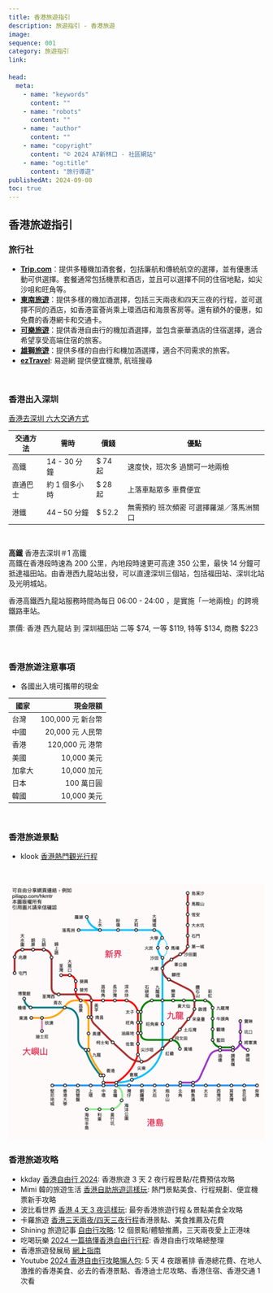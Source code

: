 ```yaml
---
title: 香港旅遊指引
description: 旅遊指引 - 香港旅遊
image:
sequence: 001
category: 旅遊指引
link:

head:
  meta:
    - name: "keywords"
      content: ""
    - name: "robots"
      content: ""
    - name: "author"
      content: ""
    - name: "copyright"
      content: "© 2024 A7新林口 - 社區網站"
    - name: "og:title"
      content: "旅行導遊"
publishedAt: 2024-09-08
toc: true
---
```


## 香港旅遊指引

### 旅行社

- [**Trip.com**](https://hk.trip.com/?locale=zh-HK&curr=TWD)：提供多種機加酒套餐，包括廉航和傳統航空的選擇，並有優惠活動可供選擇。套餐通常包括機票和酒店，並且可以選擇不同的住宿地點，如尖沙咀和旺角等。
- [**東南旅遊**](https://www.settour.com.tw/)：提供多樣的機加酒選擇，包括三天兩夜和四天三夜的行程，並可選擇不同的酒店，如香港富薈尚乘上環酒店和海景客房等。還有額外的優惠，如免費的香港網卡和交通卡。
- [**可樂旅遊**](https://www.colatour.com.tw/home/)：提供香港自由行的機加酒選擇，並包含豪華酒店的住宿選擇，適合希望享受高端住宿的旅客。
- [**雄獅旅遊**](https://www.liontravel.com/category/zh-tw/index)：提供多樣的自由行和機加酒選擇，適合不同需求的旅客。
- [**ezTravel**](https://www.eztravel.com.tw/): 易遊網 提供便宜機票, 航班搜尋

<br>

### 香港出入深圳

<a href="https://hk.trip.com/blog/shenzhen-quarantine-hotels/">香港去深圳 六大交通方式</a>

| 交通方法 | 需時          | 價錢    | 優點                                     |
| -------- | ------------- | ------- | ---------------------------------------- |
| 高鐵     | 14 - 30 分鐘  | $ 74 起 | 速度快，班次多 過關可一地兩檢            |
| 直通巴士 | 約 1 個多小時 | $ 28 起 | 上落車點眾多 車費便宜                    |
| 港鐵     | 44 – 50 分鐘  | $ 52.2  | 無需預約 班次頻密 可選擇羅湖／落馬洲關口 |

<br>

**高鐵**
香港去深圳＃1 高鐵  
高鐵在香港段時速為 200 公里，內地段時速更可高達 350 公里，最快 14 分鐘可抵達福田站。由香港西九龍站出發，可以直達深圳三個站，包括福田站、深圳北站及光明城站。

香港高鐵西九龍站服務時間為每日 06:00 - 24:00 ，是實施「一地兩檢」的跨境鐵路車站。

票價: 香港 西九龍站 到 深圳福田站 二等 $74, 一等 $119, 特等 $134, 商務 $223

<br>

### 香港旅遊注意事項

- 各國出入境可攜帶的現金
<p>

| 國家   |          現金限額 |
| ------ | ----------------: |
| 台灣   | 100,000 元 新台幣 |
| 中國   |  20,000 元 人民幣 |
| 香港   |   120,000 元 港幣 |
| 美國   |       10,000 美元 |
| 加拿大 |       10,000 加元 |
| 日本   |        100 萬日圓 |
| 韓國   |       10,000 美元 |

</p>

<br>

### 香港旅遊景點

- klook <a href="https://www.klook.com/zh-TW/experiences/list/hong-kong-tours/c2-cate9/">香港熱門觀光行程</a>

<br>

![v001-01.jpeg](/images/travel/v001-01.jpeg)

### 香港旅遊攻略

- kkday <a href="https://www.kkday.com/zh-tw/blog/52382/asia-hongkong-guide?srsltid=AfmBOoqh8PCay3FXpk6YQybIyM0CXFrcDh-wuf3ygYJSapPSFrilKOIa">香港自由行 2024</a>: 香港旅遊 3 天 2 夜行程景點/花費預估攻略
- Mimi 韓的旅遊生活 <a href="https://mimihan.tw/hang-kong-trip/">香港自助旅遊這樣玩</a>: 熱門景點美食、行程規劃、便宜機票新手攻略
- 波比看世界 <a href="https://bobby.tw/2024-02-13-2931/">香港 4 天 3 夜這樣玩</a>: 最夯香港旅遊行程＆景點美食全攻略
- 卡羅旅遊 <a href="https://carolblog.tw/hongkong/#google_vignette">香港三天兩夜/四天三夜行程</a>香港景點、美食推薦及花費
- Shining 旅遊記事 <a href="https://shiningchan.com/blog/post/hongkong-travel-information/">自由行攻略</a>: 12 個景點/體驗推薦，三天兩夜愛上正港味
- 吃喝玩樂 <a href="https://smallchin.com/27524/#google_vignette">2024 一篇搞懂香港自由行行程</a>: 香港自由行攻略總整理
- 香港旅遊發展局 <a href="https://www.discoverhongkong.com/tc/plan/traveller-info/e-guidebooks.html">網上指南</a>
- Youtube <a href="https://www.youtube.com/watch?v=-EwUXVQzZ1w">2024 香港自由行攻略懶人包</a>: 5 天 4 夜跟著排 香港總花費、在地人激推的香港美食、必去的香港景點、香港迪士尼攻略、香港住宿、香港交通 1 次看
